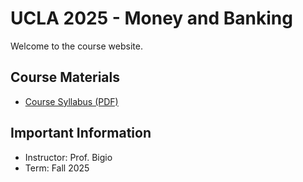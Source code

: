 # UCLA 2025 - Money and Banking

Welcome to the course website.

## Course Materials

- [Course Syllabus (PDF)](Syllabus.MonetaryTheory.Fall2025.pdf)

## Important Information

- Instructor: Prof. Bigio
- Term: Fall 2025


